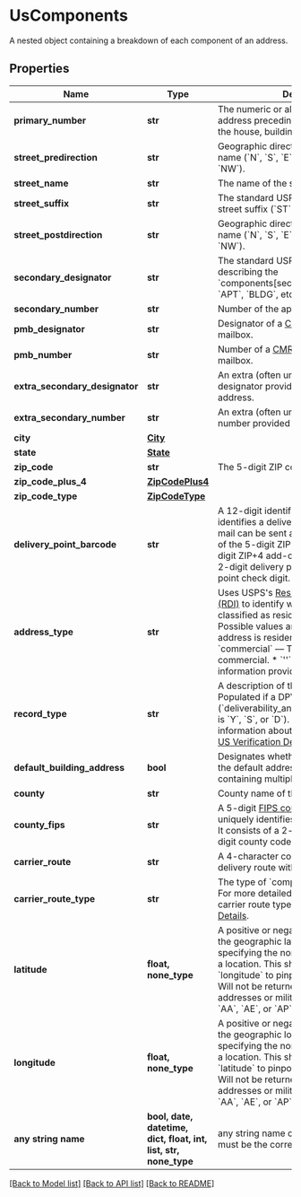 # UsComponents

A nested object containing a breakdown of each component of an address.

## Properties
Name | Type | Description | Notes
------------ | ------------- | ------------- | -------------
**primary_number** | **str** | The numeric or alphanumeric part of an address preceding the street name. Often the house, building, or PO Box number. | 
**street_predirection** | **str** | Geographic direction preceding a street name (&#x60;N&#x60;, &#x60;S&#x60;, &#x60;E&#x60;, &#x60;W&#x60;, &#x60;NE&#x60;, &#x60;SW&#x60;, &#x60;SE&#x60;, &#x60;NW&#x60;).  | 
**street_name** | **str** | The name of the street. | 
**street_suffix** | **str** | The standard USPS abbreviation for the street suffix (&#x60;ST&#x60;, &#x60;AVE&#x60;, &#x60;BLVD&#x60;, etc).  | 
**street_postdirection** | **str** | Geographic direction following a street name (&#x60;N&#x60;, &#x60;S&#x60;, &#x60;E&#x60;, &#x60;W&#x60;, &#x60;NE&#x60;, &#x60;SW&#x60;, &#x60;SE&#x60;, &#x60;NW&#x60;).  | 
**secondary_designator** | **str** | The standard USPS abbreviation describing the &#x60;components[secondary_number]&#x60; (&#x60;STE&#x60;, &#x60;APT&#x60;, &#x60;BLDG&#x60;, etc).  | 
**secondary_number** | **str** | Number of the apartment/unit/etc.  | 
**pmb_designator** | **str** | Designator of a [CMRA-authorized](https://en.wikipedia.org/wiki/Commercial_mail_receiving_agency) private mailbox.  | 
**pmb_number** | **str** | Number of a [CMRA-authorized](https://en.wikipedia.org/wiki/Commercial_mail_receiving_agency) private mailbox.  | 
**extra_secondary_designator** | **str** | An extra (often unnecessary) secondary designator provided with the input address.  | 
**extra_secondary_number** | **str** | An extra (often unnecessary) secondary number provided with the input address.  | 
**city** | [**City**](City.md) |  | 
**state** | [**State**](State.md) |  | 
**zip_code** | **str** | The 5-digit ZIP code | 
**zip_code_plus_4** | [**ZipCodePlus4**](ZipCodePlus4.md) |  | 
**zip_code_type** | [**ZipCodeType**](ZipCodeType.md) |  | 
**delivery_point_barcode** | **str** | A 12-digit identifier that uniquely identifies a delivery point (location where mail can be sent and received). It consists of the 5-digit ZIP code (&#x60;zip_code&#x60;), 4-digit ZIP+4 add-on (&#x60;zip_code_plus_4&#x60;), 2-digit delivery point, and 1-digit delivery point check digit.  | 
**address_type** | **str** | Uses USPS&#39;s [Residential Delivery Indicator (RDI)](https://www.usps.com/nationalpremieraccounts/rdi.htm) to identify whether an address is classified as residential or business. Possible values are: * &#x60;residential&#x60; –– The address is residential or a PO Box. * &#x60;commercial&#x60; –– The address is commercial. * &#x60;&#39;&#39;&#x60; –– Not enough information provided to be determined.  | 
**record_type** | **str** | A description of the type of address. Populated if a DPV match is made (&#x60;deliverability_analysis[dpv_confirmation]&#x60; is &#x60;Y&#x60;, &#x60;S&#x60;, or &#x60;D&#x60;). For more detailed information about each record type, see [US Verification Details](#tag/US-Verification-Types).  | 
**default_building_address** | **bool** | Designates whether or not the address is the default address for a building containing multiple delivery points.  | 
**county** | **str** | County name of the address city. | 
**county_fips** | **str** | A 5-digit [FIPS county code](https://en.wikipedia.org/wiki/FIPS_county_code) which uniquely identifies &#x60;components[county]&#x60;. It consists of a 2-digit state code and a 3-digit county code.  | 
**carrier_route** | **str** | A 4-character code assigned to a mail delivery route within a ZIP code.  | 
**carrier_route_type** | **str** | The type of &#x60;components[carrier_route]&#x60;. For more detailed information about each carrier route type, see [US Verification Details](#tag/US-Verification-Types).  | 
**latitude** | **float, none_type** | A positive or negative decimal indicating the geographic latitude of the address, specifying the north-to-south position of a location. This should be used with &#x60;longitude&#x60; to pinpoint locations on a map. Will not be returned for undeliverable addresses or military addresses (state is &#x60;AA&#x60;, &#x60;AE&#x60;, or &#x60;AP&#x60;).  | [optional] 
**longitude** | **float, none_type** | A positive or negative decimal indicating the geographic longitude of the address, specifying the north-to-south position of a location. This should be used with &#x60;latitude&#x60; to pinpoint locations on a map. Will not be returned for undeliverable addresses or military addresses (state is &#x60;AA&#x60;, &#x60;AE&#x60;, or &#x60;AP&#x60;).  | [optional] 
**any string name** | **bool, date, datetime, dict, float, int, list, str, none_type** | any string name can be used but the value must be the correct type | [optional]

[[Back to Model list]](../README.md#documentation-for-models) [[Back to API list]](../README.md#documentation-for-api-endpoints) [[Back to README]](../README.md)


